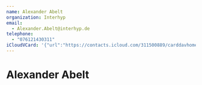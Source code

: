 ```yaml
---
name: Alexander Abelt
organization: Interhyp
email:
  - Alexander.Abelt@interhyp.de
telephone:
  - "076121430311"
iCloudVCard: '{"url":"https://contacts.icloud.com/311500889/carddavhome/card/CFC2299B-EC46-4F5D-AF7B-0B084C41386C.vcf","etag":"\"kmfhb6w0\"","data":"BEGIN:VCARD\r\nVERSION:3.0\r\nFN:\r\nN:Abelt;Alexander;;;\r\nUID:DA3E338B-602A-473A-A1EA-E06290546C36\r\nitem1.X-ABLABEL:_$!<Other>!$_\r\nPRODID:-//Apple Inc.//iOS 10.2.1//EN\r\nREV:2025-04-03T22:16:05Z\r\nORG:Interhyp;\r\nEMAIL:Alexander.Abelt@interhyp.de\r\nTEL:076121430311\r\nEND:VCARD"}'
---
```

# Alexander Abelt